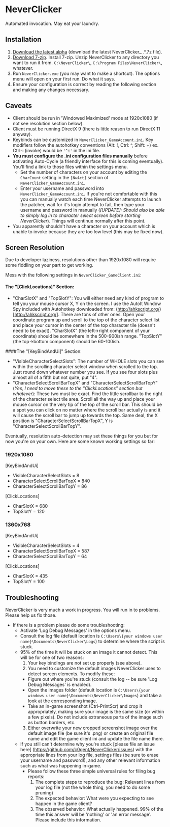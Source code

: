﻿# NeverClicker
Automated invocation. May eat your laundry.

## Installation
1. [Download the latest alpha](https://github.com/nsan1129/NeverClicker/releases) (download the latest NeverClicker_*.*.*.7z file).
2. [Download 7-zip](http://www.7-zip.org/download.html). Install 7-zip. Unzip NeverClicker to any directory you want to run it from. `C:\NeverClicker\`, `C:\Program Files\NeverClicker\`, whatever.
3. Run `NeverClicker.exe` (you may want to make a shortcut). The options menu will open on your first run. Do what it says.
4. Ensure your configuration is correct by reading the following section and making any changes necessary.

## Caveats
- Client should be run in 'Windowed Maximized' mode at 1920x1080 (if not see resolution section below).
- Client must be running DirectX 9 (there is little reason to run DirectX 11 anyway).
- Keybinds can be customized in `NeverClicker_GameAccount.ini`. Key modifiers follow the autohotkey conventions (Alt: !, Ctrl: ^, Shift: +) ex. Ctrl-i (invoke) would be `'^i'` in the ini file.  
- **You must configure the .ini configuration files manually** before activating Auto-Cycle (a friendly interface for this is coming eventually). You'll find a link to those files within the settings menu. 
  - Set the number of characters on your account by editing the `CharCount` setting in the `[NwAct]` section of `NeverClicker_GameAccount.ini`.
  - Enter your username and password into `NeverClicker_GameAccount.ini`. If you're not comfortable with this you can manually watch each time NeverClicker attempts to launch the patcher, wait for it's login attempt to fail, then type your username and password in manually (*[UPDATE]: Should also be able to simply log in to character select screen before starting NeverClicker*). Things will continue normally after this point.
- You apparently shouldn't have a character on your account which is unable to invoke because they are too low level (this may be fixed now).

## Screen Resolution
Due to developer laziness, resolutions other than 1920x1080 will require some fiddling on your part to get working.

Mess with the following settings in `NeverClicker_GameClient.ini`:
#### The "[ClickLocations]" Section:
- "CharSlotX" and "TopSlotY": You will either need any kind of program to tell you your mouse cursor X, Y on the screen. I use the AutoIt Window Spy included with Autohotkey downloaded from: (http://ahkscript.org/)[http://ahkscript.org/]. There are tons of other ones. Open your coordinate program up and scroll to the top of the character select list and place your cursor in the center of the top character tile (doesn't need to be exact). "CharSlotX" (the left->right component of your coordinate) should be somewhere in the 500-900ish range. "TopSlotY" (the top->bottom component) should be 60-100ish.

####The "[KeyBindAndUi]" Section:
- "VisibleCharacterSelectSlots": The number of WHOLE slots you can see within the scrolling character select window when scrolled to the top. Just round down whatever number you see. If you see four slots plus almost all of a fifth but not quite, put "4".
- "CharacterSelectScrollBarTopX" and "CharacterSelectScrollBarTopY" (*Yes, I need to move these to the "ClickLocations" section but whatever*): These two must be exact. Find the little scrollbar to the right of the character select tile area. Scroll all the way up and place your mouse cursor on the very tip of the top of the scroll bar. This should be a spot you can click on no matter where the scroll bar actually is and it will cause the scroll bar to jump up towards the top. Same deal, the X position is "CharacterSelectScrollBarTopX", Y is "CharacterSelectScrollBarTopY".

Eventually, resolution auto-detection may set these things for you but for now you're on your own. Here are some known working settings so far:

### 1920x1080
[KeyBindAndUi]

- VisibleCharacterSelectSlots = 8
- CharacterSelectScrollBarTopX = 840
- CharacterSelectScrollBarTopY = 86

[ClickLocations]

- CharSlotX = 680
- TopSlotY = 120

### 1360x768
[KeyBindAndUi]

- VisibleCharacterSelectSlots = 4
- CharacterSelectScrollBarTopX = 587
- CharacterSelectScrollBarTopY = 64

[ClickLocations]

- CharSlotX = 435
- TopSlotY = 100


## Troubleshooting
NeverClicker is very much a work in progress. You will run in to problems. Please help us fix those.

- If there is a problem please do some troubleshooting:
  - Activate 'Log Debug Messages' in the options menu.
  - Consult the log file (default location is `C:\Users\{your windows user name}\Documents\NeverClicker\Logs`) to determine where the script is stuck.
  - 95% of the time it will be stuck on an image it cannot detect. This will be for one of two reasons:
    1. Your key bindings are not set up properly (see above).
	2. You need to customize the default images NeverClicker uses to detect screen elements. To modify these:
	  * Figure out where you're stuck (consult the log -- be sure 'Log Debug Messages' is enabled).
	  * Open the images folder (default location is `C:\Users\{your windows user name}\Documents\NeverClicker\Images`) and take a look at the corresponding image.
	  * Take an in-game screenshot (Ctrl-PrintScr) and crop it appropriately, making sure your image is the same size (or within a few pixels). Do not include extraneous parts of the image such as button borders, etc.
	3. Either overwrite your new cropped screenshot image over the default image file (be sure it's .png) or create an original file name and edit the game client ini and update the file name there.
  - If you still can't determine why you're stuck [please file an issue here] (https://github.com/c0gent/NeverClicker/issues) with the appropriate lines from your log file, settings files (be sure to erase your username and password!), and any other relevant information such as what was happening in-game.
    - Please follow these three simple universal rules for filing bug reports:
	  1. The complete steps to reproduce the bug: Relevant lines from your log file (not the whole thing, you need to do some pruning)
      2. The expected behavior: What were you expecting to see happen in the game client?
      3. The observed behavior: What actually happened. 99% of the time this answer will be 'nothing' or 'an error message'. Please include this information.
  
	
  

